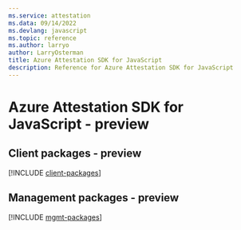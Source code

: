 ```yaml
---
ms.service: attestation
ms.data: 09/14/2022
ms.devlang: javascript
ms.topic: reference
ms.author: larryo
author: LarryOsterman
title: Azure Attestation SDK for JavaScript
description: Reference for Azure Attestation SDK for JavaScript
---
```

# Azure Attestation SDK for JavaScript - preview

## Client packages - preview
[!INCLUDE [client-packages](attestation-client-index.md)]
## Management packages - preview
[!INCLUDE [mgmt-packages](attestation-mgmt-index.md)]
